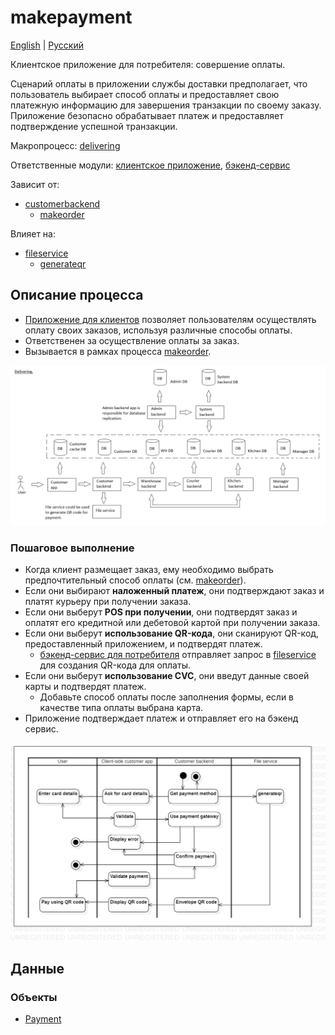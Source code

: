 # makepayment

[English](makepayment.md) | [Русский](makepayment.ru.md)

Клиентское приложение для потребителя: совершение оплаты.

Сценарий оплаты в приложении службы доставки предполагает, что пользователь выбирает способ оплаты и предоставляет свою платежную информацию для завершения транзакции по своему заказу.
Приложение безопасно обрабатывает платеж и предоставляет подтверждение успешной транзакции.

Макропроцесс: [delivering](../../macroprocesses/delivering.ru.md)

Ответственные модули: [клиентское приложение](../../frontend/customerclient.ru.md), [бэкенд-сервис](../../backend/customerbackend.ru.md)

Зависит от: 
- [customerbackend](../../backend/customerbackend.ru.md)
    - [makeorder](../customer/makeorder.ru.md)

Влияет на:
- [fileservice](../../backend/fileservice.ru.md)
    - [generateqr](../../processes/fileservice/generateqr.ru.md)

## Описание процесса

- [Приложение для клиентов](../../frontend/customerclient.md) позволяет пользователям осуществлять оплату своих заказов, используя различные способы оплаты.
- Ответственен за осуществление оплаты за заказ.
- Вызывается в рамках процесса [makeorder](../customer/makeorder.ru.md).

![delivering_overall](../../img/delivering_overall.png)

### Пошаговое выполнение

- Когда клиент размещает заказ, ему необходимо выбрать предпочтительный способ оплаты (см. [makeorder](../customer/makeorder.ru.md)).
- Если они выбирают **наложенный платеж**, они подтверждают заказ и платят курьеру при получении заказа.
- Если они выберут **POS при получении**, они подтвердят заказ и оплатят его кредитной или дебетовой картой при получении заказа.
- Если они выберут **использование QR-кода**, они сканируют QR-код, предоставленный приложением, и подтвердят платеж.
    - [бэкенд-сервис для потребителя](../../backend/customerbackend.md) отправляет запрос в [fileservice](../../backend/fileservice.md) для создания QR-кода для оплаты.
- Если они выберут **использование CVC**, они введут данные своей карты и подтвердят платеж.
    - Добавьте способ оплаты после заполнения формы, если в качестве типа оплаты выбрана карта.
- Приложение подтверждает платеж и отправляет его на бэкенд сервис.

![customer.makepayment](../../img/activitydiagrams/customer.makepayment.png)

## Данные

### Объекты 

- [Payment](https://github.com/alexeysp11/workflow-lib/blob/main/docs/Models/Business/Monetary/Payment.md)
